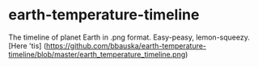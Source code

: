 # earth-temperature-timeline
The timeline of planet Earth in .png format.
Easy-peasy, lemon-squeezy.
[Here 'tis] (https://github.com/bbauska/earth-temperature-timeline/blob/master/earth_temperature_timeline.png)
